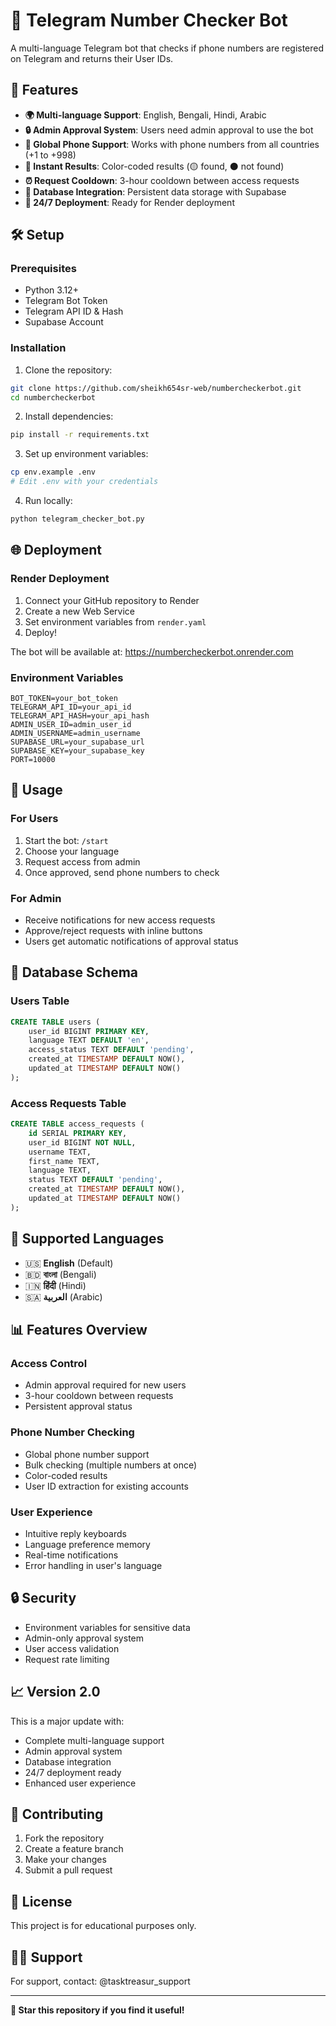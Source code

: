 # 📱 Telegram Number Checker Bot

A multi-language Telegram bot that checks if phone numbers are registered on Telegram and returns their User IDs.

## 🌟 Features

- **🌍 Multi-language Support**: English, Bengali, Hindi, Arabic
- **🔒 Admin Approval System**: Users need admin approval to use the bot
- **📱 Global Phone Support**: Works with phone numbers from all countries (+1 to +998)
- **🎯 Instant Results**: Color-coded results (🟡 found, ⚫ not found)
- **⏰ Request Cooldown**: 3-hour cooldown between access requests
- **💾 Database Integration**: Persistent data storage with Supabase
- **🚀 24/7 Deployment**: Ready for Render deployment

## 🛠️ Setup

### Prerequisites

- Python 3.12+
- Telegram Bot Token
- Telegram API ID & Hash
- Supabase Account

### Installation

1. Clone the repository:
```bash
git clone https://github.com/sheikh654sr-web/numbercheckerbot.git
cd numbercheckerbot
```

2. Install dependencies:
```bash
pip install -r requirements.txt
```

3. Set up environment variables:
```bash
cp env.example .env
# Edit .env with your credentials
```

4. Run locally:
```bash
python telegram_checker_bot.py
```

## 🌐 Deployment

### Render Deployment

1. Connect your GitHub repository to Render
2. Create a new Web Service
3. Set environment variables from `render.yaml`
4. Deploy!

The bot will be available at: https://numbercheckerbot.onrender.com

### Environment Variables

```
BOT_TOKEN=your_bot_token
TELEGRAM_API_ID=your_api_id
TELEGRAM_API_HASH=your_api_hash
ADMIN_USER_ID=admin_user_id
ADMIN_USERNAME=admin_username
SUPABASE_URL=your_supabase_url
SUPABASE_KEY=your_supabase_key
PORT=10000
```

## 🎯 Usage

### For Users

1. Start the bot: `/start`
2. Choose your language
3. Request access from admin
4. Once approved, send phone numbers to check

### For Admin

- Receive notifications for new access requests
- Approve/reject requests with inline buttons
- Users get automatic notifications of approval status

## 🔧 Database Schema

### Users Table
```sql
CREATE TABLE users (
    user_id BIGINT PRIMARY KEY,
    language TEXT DEFAULT 'en',
    access_status TEXT DEFAULT 'pending',
    created_at TIMESTAMP DEFAULT NOW(),
    updated_at TIMESTAMP DEFAULT NOW()
);
```

### Access Requests Table
```sql
CREATE TABLE access_requests (
    id SERIAL PRIMARY KEY,
    user_id BIGINT NOT NULL,
    username TEXT,
    first_name TEXT,
    language TEXT,
    status TEXT DEFAULT 'pending',
    created_at TIMESTAMP DEFAULT NOW(),
    updated_at TIMESTAMP DEFAULT NOW()
);
```

## 🎨 Supported Languages

- 🇺🇸 **English** (Default)
- 🇧🇩 **বাংলা** (Bengali)
- 🇮🇳 **हिंदी** (Hindi)
- 🇸🇦 **العربية** (Arabic)

## 📊 Features Overview

### Access Control
- Admin approval required for new users
- 3-hour cooldown between requests
- Persistent approval status

### Phone Number Checking
- Global phone number support
- Bulk checking (multiple numbers at once)
- Color-coded results
- User ID extraction for existing accounts

### User Experience
- Intuitive reply keyboards
- Language preference memory
- Real-time notifications
- Error handling in user's language

## 🔒 Security

- Environment variables for sensitive data
- Admin-only approval system
- User access validation
- Request rate limiting

## 📈 Version 2.0

This is a major update with:
- Complete multi-language support
- Admin approval system
- Database integration
- 24/7 deployment ready
- Enhanced user experience

## 🤝 Contributing

1. Fork the repository
2. Create a feature branch
3. Make your changes
4. Submit a pull request

## 📄 License

This project is for educational purposes only.

## 👨‍💻 Support

For support, contact: @tasktreasur_support

---

**🌟 Star this repository if you find it useful!**
